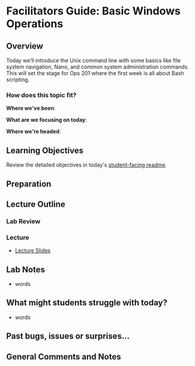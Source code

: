 # Facilitators Guide: Basic Windows Operations 

## Overview

Today we’ll introduce the Unix command line with some basics like file system navigation, Nano, and common system administration commands. This will set the stage for Ops 201 where the first week is all about Bash scripting.

### How does this topic fit?

**Where we've been**:

**What are we focusing on today**:

**Where we're headed**:

## Learning Objectives

Review the detailed objectives in today's [student-facing readme](../README.md).

## Preparation

## Lecture Outline

### Lab Review

### Lecture

- [Lecture Slides](https://docs.google.com/presentation/d/1uQ_tXV2E22-Z5mKZVlCb-oG3YalCS9s7yZiXz-bzNAM/edit?usp=sharing)

## Lab Notes

- words

## What might students struggle with today?

- words

## Past bugs, issues or surprises...

## General Comments and Notes
